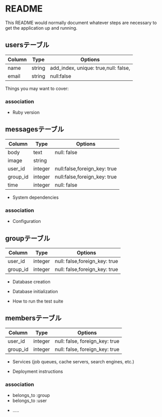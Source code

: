# README

This README would normally document whatever steps are necessary to get the
application up and running.

## usersテーブル
|Column|Type|Options|
|------|-------|--------|
|name|string|add_index, unique: true,null: false,|
|email|string|null:false|

Things you may want to cover:
### association

* Ruby version

## messagesテーブル
|Column|Type|Options|
|------|-------|--------|
|body|text|null: false|
|image|string||
|user_id|integer|null:false,foreign_key: true|
|group_id|integer|null:false,foreign_key: true|
|time|integer|null: false|
* System dependencies
### association

* Configuration

## groupテーブル
|Column|Type|Options|
|------|-------|--------|
|user_id|integer|null: false,foreign_key: true|
|group_id|integer|null: false,foreign_key: true|

* Database creation

* Database initialization

* How to run the test suite

## membersテーブル

|Column|Type|Options|
|------|-------|--------|
|user_id|integer|null: false, foreign_key: true|
|group_id|integer|null: false, foreign_key: true|


* Services (job queues, cache servers, search engines, etc.)

* Deployment instructions

### association
- belongs_to :group
- belongs_to :user

* .....

